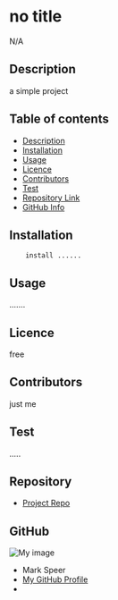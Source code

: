 
# **no title**

N/A

## Description 

a simple project

## Table of contents

- [Description](#Description)
- [Installation](#Installation)
- [Usage](#Usage)
- [Licence](#Licence)
- [Contributors](#Contributors)
- [Test](#Test)
- [Repository Link](#Repository)
- [GitHub Info](#GitHub) 


## Installation

        install ......

## Usage

.......

## Licence

free

## Contributors

just me

## Test

.....


## Repository

- [Project Repo]()

## GitHub

![My image](https://avatars3.githubusercontent.com/u/66832524?v=4)
- Mark Speer
- [My GitHub Profile](https://github.com/mark-speer)
- <null>

